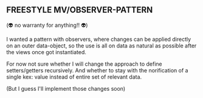 ## FREESTYLE MV/OBSERVER-PATTERN
(👽 no warranty for anything!! 👽)

I wanted a pattern with observers, where changes can be applied directly on an outer data-object, so the use is all on data as natural as possible after the views once got instantiated.

For now not sure whether I will change the approach to define setters/getters recursively.
And whether to stay with the norification of a single kex: value instead of entire set of relevant data.

(But I guess I'll implement those changes soon)